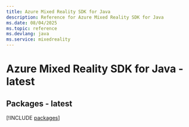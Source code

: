 ```yaml
---
title: Azure Mixed Reality SDK for Java
description: Reference for Azure Mixed Reality SDK for Java
ms.date: 08/04/2025
ms.topic: reference
ms.devlang: java
ms.service: mixedreality
---
```

# Azure Mixed Reality SDK for Java - latest
## Packages - latest
[!INCLUDE [packages](mixed-reality-index.md)]